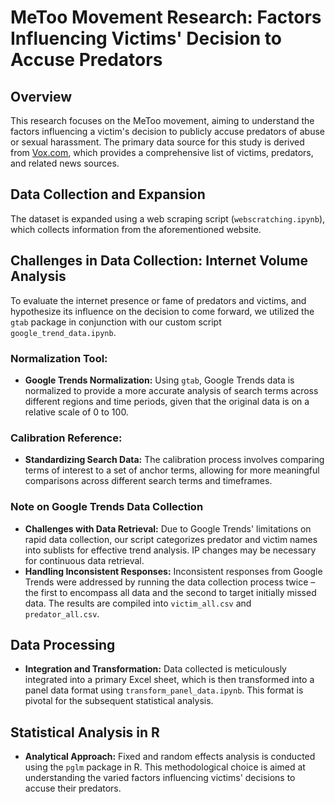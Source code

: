 # MeToo Movement Research: Factors Influencing Victims' Decision to Accuse Predators

## Overview
This research focuses on the MeToo movement, aiming to understand the factors influencing a victim's decision to publicly accuse predators of abuse or sexual harassment. The primary data source for this study is derived from [Vox.com](https://www.vox.com), which provides a comprehensive list of victims, predators, and related news sources.

## Data Collection and Expansion
The dataset is expanded using a web scraping script (`webscratching.ipynb`), which collects information from the aforementioned website.

## Challenges in Data Collection: Internet Volume Analysis
To evaluate the internet presence or fame of predators and victims, and hypothesize its influence on the decision to come forward, we utilized the `gtab` package in conjunction with our custom script `google_trend_data.ipynb`.

### Normalization Tool:
- **Google Trends Normalization:** Using `gtab`, Google Trends data is normalized to provide a more accurate analysis of search terms across different regions and time periods, given that the original data is on a relative scale of 0 to 100.

### Calibration Reference:
- **Standardizing Search Data:** The calibration process involves comparing terms of interest to a set of anchor terms, allowing for more meaningful comparisons across different search terms and timeframes.

### Note on Google Trends Data Collection
- **Challenges with Data Retrieval:** Due to Google Trends' limitations on rapid data collection, our script categorizes predator and victim names into sublists for effective trend analysis. IP changes may be necessary for continuous data retrieval.
- **Handling Inconsistent Responses:** Inconsistent responses from Google Trends were addressed by running the data collection process twice – the first to encompass all data and the second to target initially missed data. The results are compiled into `victim_all.csv` and `predator_all.csv`.

## Data Processing
- **Integration and Transformation:** Data collected is meticulously integrated into a primary Excel sheet, which is then transformed into a panel data format using `transform_panel_data.ipynb`. This format is pivotal for the subsequent statistical analysis.


## Statistical Analysis in R
- **Analytical Approach:** Fixed and random effects analysis is conducted using the `pglm` package in R. This methodological choice is aimed at understanding the varied factors influencing victims' decisions to accuse their predators.
